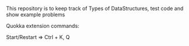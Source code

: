 This repository is to keep track of Types of DataStructures, test code and show example problems

Quokka extension commands:

Start/Restart => Ctrl + K, Q
